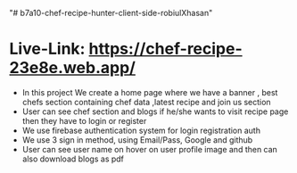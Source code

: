 "# b7a10-chef-recipe-hunter-client-side-robiulXhasan" 
# Live-Link: https://chef-recipe-23e8e.web.app/

* In this project We create a home page where we have a banner , best chefs section containing chef data ,latest recipe and join us section
* User can see chef section and blogs if he/she wants to visit recipe page then they have to login or register
* We use firebase authentication system for login registration auth
* We use 3 sign in method, using Email/Pass, Google and github
* User can see user name on hover on user profile image and then can also download blogs as pdf

